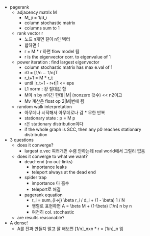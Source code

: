 * pagerank
    * adjacency matrix M
        * M_ji = 1/d_i
        * column stochastic matrix
        * columns sum to 1
    * rank vector r
        * 노드 n개면 길이 n인 벡터
        * 합하면 1
        * r = M * r 하면 flow model 됨
        * r is the eigenvector corr. to eigenvalue of 1
    * power iteration : find largest eigenvector
        * column stochastic matrix has max e.val of 1
        * r0 = [1/n ... 1/n]T
        * r_t+1 = M * r_t
        * until |r_t+1 - r+t|1 <= eps
        * L1 norm : 걍 절대값 합
        * M이 n by n이긴 한데 |M| (nonzero 갯수) << n2이고
        * Mv 계산은 float op 2|M|번에 됨
    * random walk interpretation
        * 아무데나 시작해서 아무데로나 감 * 무한 반복
        * stationary state : p = M p
        * r은 stationary distribution이다
        * if the whole graph is SCC, then any p0 reaches stationary distribution
* 3 questions
    * does it converge?
        * largest e.vec 여러개면 수렴 안하는데 real world에서 그럴리 없음
    * does it converge to what we want?
        * dead-end (no out-links)
            * importance leaks
            * teleport always at the dead end
        * spider trap
            * importance 다 흡수
            * teleport로 해결
        * pagerank equation
            * r_i = sum_{i->j} \beta r_i / d_i + (1 - \beta) 1 / N
            * 행렬로 표현하면 A = \beta M + (1-\beta) [1/n] n by n
            * 여전히 col. stochastic
    * are results reasonable?
* A dense!
    * A를 진짜 만들지 말고 잘 해보면 [1/n]_nxn * r = [1/n]_n 임
